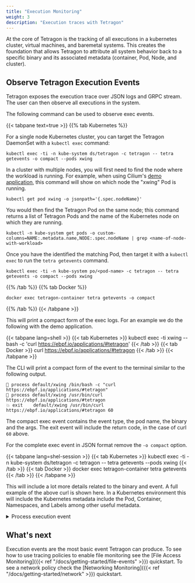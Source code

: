 ```yaml
---
title: "Execution Monitoring"
weight: 3
description: "Execution traces with Tetragon"
---
```


At the core of Tetragon is the tracking of all executions in a kubernetes cluster,
virtual machines, and baremetal systems. This creates the foundation that allows
Tetragon to attribute all system behavior back to a specific binary and its
associated metadata (container, Pod, Node, and cluster).

## Observe Tetragon Execution Events

Tetragon exposes the execution trace over JSON logs and GRPC stream. The user
can then observe all executions in the system.

The following command can be used to observe exec events.

{{< tabpane text=true >}}
{{% tab Kubernetes %}}

For a single node Kubernetes cluster, you can target the Tetragon DaemonSet with a `kubectl exec` command:

```shell
kubectl exec -ti -n kube-system ds/tetragon -c tetragon -- tetra getevents -o compact --pods xwing
```

In a cluster with multiple nodes, you will first need to find the node where
the workload is running. For example, when using Cilium's [demo application](https://docs.cilium.io/en/stable/gettingstarted/demo/),
this command will show on which node the "xwing" Pod is running.

```shell
kubectl get pod xwing -o jsonpath='{.spec.nodeName}'
```

You would then find the Tetragon Pod on the same node; this command returns a
list of Tetragon Pods and the name of the Kubernetes node on which they are
running.

```shell
kubectl -n kube-system get pods -o custom-columns=NAME:.metadata.name,NODE:.spec.nodeName | grep <name-of-node-with-workload>
```

Once you have the identified the matching Pod, then target it with a `kubectl
exec` to run the `tetra getevents` command.

```shell
kubectl exec -ti -n kube-system po/<pod-name> -c tetragon -- tetra getevents -o compact --pods xwing
```

{{% /tab %}}
{{% tab Docker %}}

```shell
docker exec tetragon-container tetra getevents -o compact
```

{{% /tab %}}
{{< /tabpane >}}

This will print a compact form of the exec logs. For an example we do the following
with the demo application.


{{< tabpane lang=shell >}}
{{< tab Kubernetes >}}
kubectl exec -ti xwing -- bash -c 'curl https://ebpf.io/applications/#tetragon'
{{< /tab >}}
{{< tab Docker >}}
curl https://ebpf.io/applications/#tetragon
{{< /tab >}}
{{< /tabpane >}}

The CLI will print a compact form of the event to the terminal similar to the
following output.

```
🚀 process default/xwing /bin/bash -c "curl https://ebpf.io/applications/#tetragon"
🚀 process default/xwing /usr/bin/curl https://ebpf.io/applications/#tetragon
💥 exit    default/xwing /usr/bin/curl https://ebpf.io/applications/#tetragon 60
```

The compact exec event contains the event type, the pod name, the binary and the
args. The exit event will include the return code, in the case of curl `60` above.

For the complete exec event in JSON format remove the `-o compact` option.

{{< tabpane lang=shel-session >}}
{{< tab Kubernetes >}}
kubectl exec -ti -n kube-system ds/tetragon -c tetragon -- tetra getevents --pods xwing
{{< /tab >}}
{{< tab Docker >}}
docker exec tetragon-container tetra getevents
{{< /tab >}}
{{< /tabpane >}}

This will include a lot more details related to the binary and event. A full example of the above curl is shown here.
In a Kubernetes environment this will include the Kubernetes metadata include the Pod, Container, Namespaces, and
Labels among other useful metadata.

<details><summary>Process execution event</summary>
<p>

```json
{
  "process_exec": {
    "process": {
      "exec_id": "Z2tlLWpvaG4tNjMyLWRlZmF1bHQtcG9vbC03MDQxY2FjMC05czk1OjEzNTQ4Njc0MzIxMzczOjUyNjk5",
      "pid": 52699,
      "uid": 0,
      "cwd": "/",
      "binary": "/usr/bin/curl",
      "arguments": "https://ebpf.io/applications/#tetragon",
      "flags": "execve rootcwd",
      "start_time": "2023-10-06T22:03:57.700327580Z",
      "auid": 4294967295,
      "pod": {
        "namespace": "default",
        "name": "xwing",
        "container": {
          "id": "containerd://551e161c47d8ff0eb665438a7bcd5b4e3ef5a297282b40a92b7c77d6bd168eb3",
          "name": "spaceship",
          "image": {
            "id": "docker.io/tgraf/netperf@sha256:8e86f744bfea165fd4ce68caa05abc96500f40130b857773186401926af7e9e6",
            "name": "docker.io/tgraf/netperf:latest"
          },
          "start_time": "2023-10-06T21:52:41Z",
          "pid": 49
        },
        "pod_labels": {
          "app.kubernetes.io/name": "xwing",
          "class": "xwing",
          "org": "alliance"
        },
        "workload": "xwing"
      },
      "docker": "551e161c47d8ff0eb665438a7bcd5b4",
      "parent_exec_id": "Z2tlLWpvaG4tNjMyLWRlZmF1bHQtcG9vbC03MDQxY2FjMC05czk1OjEzNTQ4NjcwODgzMjk5OjUyNjk5",
      "tid": 52699
    },
    "parent": {
      "exec_id": "Z2tlLWpvaG4tNjMyLWRlZmF1bHQtcG9vbC03MDQxY2FjMC05czk1OjEzNTQ4NjcwODgzMjk5OjUyNjk5",
      "pid": 52699,
      "uid": 0,
      "cwd": "/",
      "binary": "/bin/bash",
      "arguments": "-c \"curl https://ebpf.io/applications/#tetragon\"",
      "flags": "execve rootcwd clone",
      "start_time": "2023-10-06T22:03:57.696889812Z",
      "auid": 4294967295,
      "pod": {
        "namespace": "default",
        "name": "xwing",
        "container": {
          "id": "containerd://551e161c47d8ff0eb665438a7bcd5b4e3ef5a297282b40a92b7c77d6bd168eb3",
          "name": "spaceship",
          "image": {
            "id": "docker.io/tgraf/netperf@sha256:8e86f744bfea165fd4ce68caa05abc96500f40130b857773186401926af7e9e6",
            "name": "docker.io/tgraf/netperf:latest"
          },
          "start_time": "2023-10-06T21:52:41Z",
          "pid": 49
        },
        "pod_labels": {
          "app.kubernetes.io/name": "xwing",
          "class": "xwing",
          "org": "alliance"
        },
        "workload": "xwing"
      },
      "docker": "551e161c47d8ff0eb665438a7bcd5b4",
      "parent_exec_id": "Z2tlLWpvaG4tNjMyLWRlZmF1bHQtcG9vbC03MDQxY2FjMC05czk1OjEzNTQ4NjQ1MjQ1ODM5OjUyNjg5",
      "tid": 52699
    }
  },
  "node_name": "gke-john-632-default-pool-7041cac0-9s95",
  "time": "2023-10-06T22:03:57.700326678Z"
}

```
</p>
</details>

## What's next

Execution events are the most basic event Tetragon can produce. To see how to
use tracing policies to enable file monitoring see the
[File Access Monitoring]({{< ref "/docs/getting-started/file-events" >}}) quickstart.
To see a network policy check the [Networking Monitoring]({{< ref "/docs/getting-started/network" >}}) quickstart.
